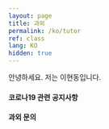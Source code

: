 ```yaml
---
layout: page
title: 과외
permalink: /ko/tutor
ref: class
lang: KO
hidden: true
---
```


안녕하세요. 저는 이현동입니다. 

#### 코로나19 관련 공지사항

#### 과외 문의

